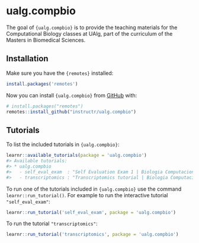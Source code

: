 
<!-- README.md is generated from README.Rmd. Please edit that file -->

# ualg.compbio

<!-- badges: start -->
<!-- badges: end -->

The goal of `{ualg.compbio}` is to provide the teaching materials for
the Computational Biology classes at UAlg, part of the curriculum of the
Masters in Biomedical Sciences.

## Installation

Make sure you have the `{remotes}` installed:

``` r
install.packages('remotes')
```

Now you can install `{ualg.compbio}` from [GitHub](https://github.com/)
with:

``` r
# install.packages("remotes")
remotes::install_github("instructr/ualg.compbio")
```

## Tutorials

To list the included tutorials in `{ualg.compbio}`:

``` r
learnr::available_tutorials(package = 'ualg.compbio')
#> Available tutorials:
#> * ualg.compbio
#>   - self_eval_exam  : "Self Evaluation Exam 1 | Biologia Computacional 2022"
#>   - transcriptomics : "Transcriptomics tutorial | Biologia Computacional 2022"
```

To run one of the tutorials included in `{ualg.compbio}` use the command
`learnr::run_tutorial()`. For example to run the interactive tutorial
`"self_eval_exam"`:

``` r
learnr::run_tutorial('self_eval_exam', package = 'ualg.compbio')
```

To run the tutorial `"transcriptomics"`:

``` r
learnr::run_tutorial('transcriptomics', package = 'ualg.compbio')
```
